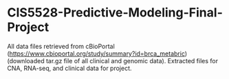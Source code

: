 # CIS5528-Predictive-Modeling-Final-Project

All data files retrieved from cBioPortal (https://www.cbioportal.org/study/summary?id=brca_metabric) (downloaded tar.gz file of all clinical and genomic data). Extracted files for CNA, RNA-seq, and clinical data for project.
